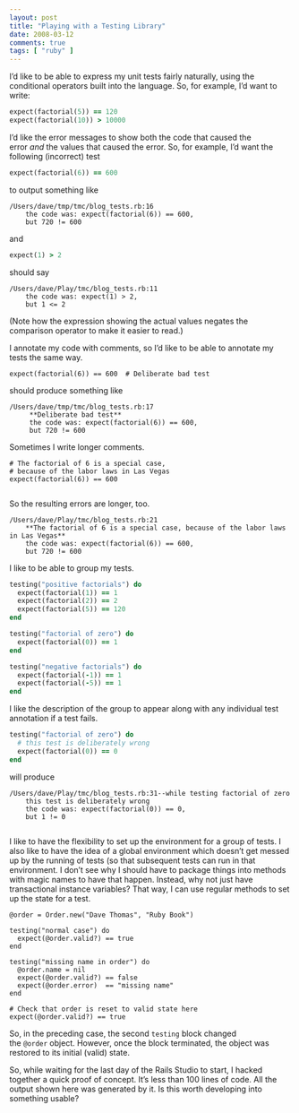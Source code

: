 ```yaml
---
layout: post
title: "Playing with a Testing Library"
date: 2008-03-12
comments: true
tags: [ "ruby" ]
---
```


I’d like to be able to express my unit tests fairly naturally, using
the conditional operators built into the language. So, for example,
I’d want to write:

``` ruby
expect(factorial(5)) == 120
expect(factorial(10)) > 10000
```

I’d like the error messages to show both the code that caused the
error _and_ the values that caused the error. So, for example, I’d
want the following (incorrect) test

``` ruby
expect(factorial(6)) == 600
```
to output something like

```
/Users/dave/tmp/tmc/blog_tests.rb:16
    the code was: expect(factorial(6)) == 600,
    but 720 != 600
```

and

``` ruby
expect(1) > 2
```

should say

```
/Users/dave/Play/tmc/blog_tests.rb:11
    the code was: expect(1) > 2,
    but 1 <= 2
```

(Note how the expression showing the actual values negates the
comparison operator to make it easier to read.)


I annotate my code with comments, so I’d like to be able to annotate
my tests the same way.


```
expect(factorial(6)) == 600  # Deliberate bad test
```

should produce something like

```
/Users/dave/tmp/tmc/blog_tests.rb:17
     **Deliberate bad test**
     the code was: expect(factorial(6)) == 600,
     but 720 != 600  
```

Sometimes I write longer comments.

```
# The factorial of 6 is a special case,
# because of the labor laws in Las Vegas
expect(factorial(6)) == 600
   
```

So the resulting errors are longer, too.

```
/Users/dave/Play/tmc/blog_tests.rb:21
    **The factorial of 6 is a special case, because of the labor laws in Las Vegas**
    the code was: expect(factorial(6)) == 600,
    but 720 != 600
```

I like to be able to group my tests.

``` ruby
testing("positive factorials") do
  expect(factorial(1)) == 1
  expect(factorial(2)) == 2
  expect(factorial(5)) == 120
end

testing("factorial of zero") do
  expect(factorial(0)) == 1
end

testing("negative factorials") do
  expect(factorial(-1)) == 1
  expect(factorial(-5)) == 1
end
```

I like the description of the group to appear along with any
individual test annotation if a test fails.

``` ruby
testing("factorial of zero") do
  # this test is deliberately wrong
  expect(factorial(0)) == 0
end
```
will produce

```
/Users/dave/Play/tmc/blog_tests.rb:31--while testing factorial of zero
    this test is deliberately wrong
    the code was: expect(factorial(0)) == 0,
    but 1 != 0
    
```

I like to have the flexibility to set up the environment for a group
of tests. I also like to have the idea of a global environment which
doesn’t get messed up by the running of tests (so that subsequent
tests can run in that environment. I don’t see why I should have to
package things into methods with magic names to have that
happen. Instead, why not just have transactional instance variables?
That way, I can use regular methods to set up the state for a test.

```
@order = Order.new("Dave Thomas", "Ruby Book")

testing("normal case") do
  expect(@order.valid?) == true
end

testing("missing name in order") do
  @order.name = nil
  expect(@order.valid?) == false
  expect(@order.error)  == "missing name"
end

# Check that order is reset to valid state here
expect(@order.valid?) == true
```

So, in the preceding case, the second `testing` block changed
the `@order` object. However, once the block terminated, the object
was restored to its initial (valid) state.

So, while waiting for the last day of the Rails Studio to start, I
hacked together a quick proof of concept. It’s less than 100 lines of
code. All the output shown here was generated by it. Is this worth
developing into something usable?

